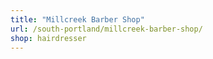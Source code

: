 ```yaml
---
title: "Millcreek Barber Shop"
url: /south-portland/millcreek-barber-shop/
shop: hairdresser
---
```

